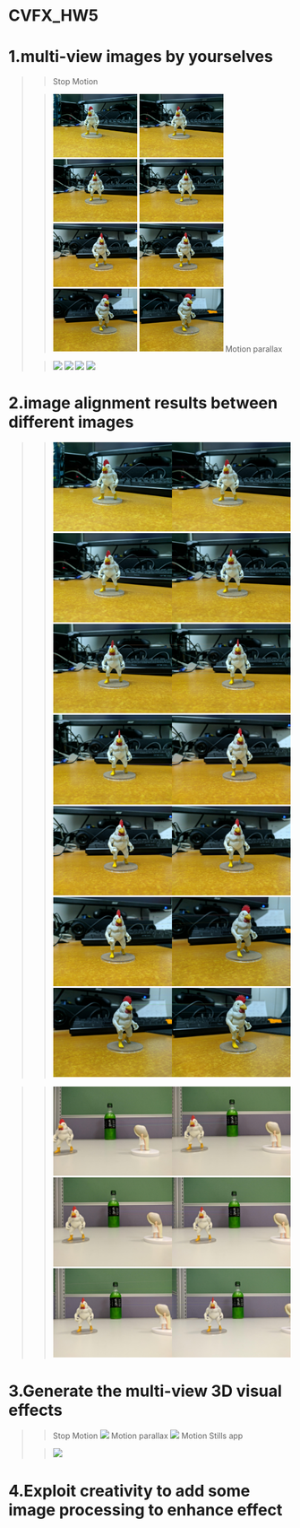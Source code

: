 # CVFX_HW5
  # 1.multi-view images by yourselves
  >> Stop Motion
  >
  >> <img width="150" src="G1.jpg"/>  <img width="150" src="G2.jpg"/>
  >> <img width="150" src="G3.jpg"/>  <img width="150" src="G4.jpg"/>
  >> <img width="150" src="G5.jpg"/>  <img width="150" src="G6.jpg"/>
  >> <img width="150" src="G7.jpg"/>  <img width="150" src="G8.jpg"/>
  >> Motion parallax
  >
  >> <img width="400" src="GGG1.jpg"/>  <img width="400" src="GGG2.jpg"/>
  >> <img width="400" src="GGG3.jpg"/>  <img width="400" src="GGG4.jpg"/>
  # 2.image alignment results between different images
  >> <img src="tryout.jpg"/>  <img src="tryout1.jpg"/>
  >> <img src="tryout2.jpg"/>  <img src="tryout3.jpg"/>
  >> <img src="tryout4.jpg"/>  <img src="tryout5.jpg"/>
  >> <img src="tryout6.jpg"/>

  >> <img src="tryGGG1.jpg"/>
  >> <img src="tryGGG2.jpg"/>
  >> <img src="tryGGG3.jpg"/>




  # 3.Generate the multi-view 3D visual effects
  >> Stop Motion
  >> <img src="BAD3.gif"/>
  >> Motion parallax
  >> <img src="GGG1.gif"/>
  >>Motion Stills app
  >
  >> <img src="export.gif"/>
  
  
  
  
  
  
  # 4.Exploit creativity to add some image processing to enhance effect 
